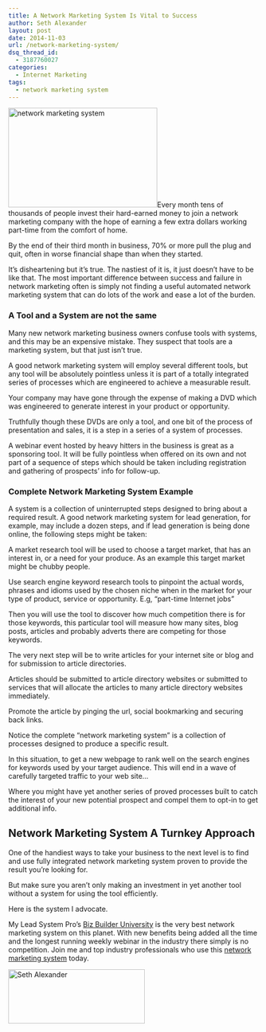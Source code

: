 ```yaml
---
title: A Network Marketing System Is Vital to Success
author: Seth Alexander
layout: post
date: 2014-11-03
url: /network-marketing-system/
dsq_thread_id:
  - 3187760027
categories:
  - Internet Marketing
tags:
  - network marketing system
---
```

<img class="alignleft size-full wp-image-1662" src="http://sethaalexander.com/wp-content/uploads/2014/10/network-marketing-system.jpg" alt="network marketing system" width="299" height="200" />Every month tens of thousands of people invest their hard-earned money to join a network marketing company with the hope of earning a few extra dollars working part-time from the comfort of home.

By the end of their third month in business, 70% or more pull the plug and quit, often in worse financial shape than when they started.

It&#8217;s disheartening but it&#8217;s true. The nastiest of it is, it just doesn&#8217;t have to be like that. The most important difference between success and failure in network marketing often is simply not finding a useful automated network marketing system that can do lots of the work and ease a lot of the burden.

### A Tool and a System are not the same

Many new network marketing business owners confuse tools with systems, and this may be an expensive mistake. They suspect that tools are a marketing system, but that just isn&#8217;t true.

A good network marketing system will employ several different tools, but any tool will be absolutely pointless unless it is part of a totally integrated series of processes which are engineered to achieve a measurable result.

Your company may have gone through the expense of making a DVD which was engineered to generate interest in your product or opportunity.

Truthfully though these DVDs are only a tool, and one bit of the process of presentation and sales, it is a step in a series of a system of processes.

A webinar event hosted by heavy hitters in the business is great as a sponsoring tool. It will be fully pointless when offered on its own and not part of a sequence of steps which should be taken including registration and gathering of prospects&#8217; info for follow-up.

### Complete Network Marketing System Example

A system is a collection of uninterrupted steps designed to bring about a required result. A good network marketing system for lead generation, for example, may include a dozen steps, and if lead generation is being done online, the following steps might be taken:

A market research tool will be used to choose a target market, that has an interest in, or a need for your produce. As an example this target market might be chubby people.

Use search engine keyword research tools to pinpoint the actual words, phrases and idioms used by the chosen niche when in the market for your type of product, service or opportunity. E.g, &#8220;part-time Internet jobs&#8221;

Then you will use the tool to discover how much competition there is for those keywords, this particular tool will measure how many sites, blog posts, articles and probably adverts there are competing for those keywords.

The very next step will be to write articles for your internet site or blog and for submission to article directories.

Articles should be submitted to article directory websites or submitted to services that will allocate the articles to many article directory websites immediately.

Promote the article by pinging the url, social bookmarking and securing back links.

Notice the complete &#8220;network marketing system&#8221; is a collection of processes designed to produce a specific result.

In this situation, to get a new webpage to rank well on the search engines for keywords used by your target audience. This will end in a wave of carefully targeted traffic to your web site&#8230;

Where you might have yet another series of proved processes built to catch the interest of your new potential prospect and compel them to opt-in to get additional info.

## Network Marketing System A Turnkey Approach

One of the handiest ways to take your business to the next level is to find and use fully integrated network marketing system proven to provide the result you&#8217;re looking for.

But make sure you aren&#8217;t only making an investment in yet another tool without a system for using the tool efficiently.

Here is the system I advocate.

My Lead System Pro&#8217;s [Biz Builder University][1] is the very best network marketing system on this planet. With new benefits being added all the time and the longest running weekly webinar in the industry there simply is no competition. Join me and top industry professionals who use this [network marketing system][1] today.

[<img class="alignleft size-full wp-image-602" src="http://sethaalexander.com/wp-content/uploads/2012/09/signature.png" alt="Seth Alexander" width="274" height="109" />][2]

 [1]: http://sethalexander.bizbuilderuniversity.com/?t=saa-network-marketing-system
 [2]: http://sethaalexander.com/about-seth/ "Bio"